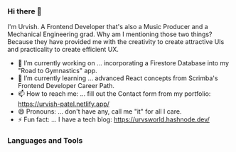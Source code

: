 <!--
**urvishp13/urvishp13** is a ✨ _special_ ✨ repository because its `README.md` (this file) appears on your GitHub profile.

Here are some ideas to get you started:

- 🔭 I’m currently working on ...
- 🌱 I’m currently learning ...
- 👯 I’m looking to collaborate on ...
- 🤔 I’m looking for help with ...
- 💬 Ask me about ...
- 📫 How to reach me: ...
- 😄 Pronouns: ...
- ⚡ Fun fact: ...
-->

### Hi there 👋

I'm Urvish. A Frontend Developer that's also a Music Producer and a Mechanical Engineering grad. Why am I mentioning those two things? Because they have provided me with the creativity to create attractive UIs and practicality to create efficient UX.

- 🔭 I’m currently working on ... incorporating a Firestore Database into my "Road to Gymnastics" app.
- 🌱 I’m currently learning ... advanced React concepts from Scrimba's Frontend Developer Career Path.
- 📫 How to reach me: ... fill out the Contact form from my portfolio: https://urvish-patel.netlify.app/
- 😄 Pronouns: ... don't have any, call me "it" for all I care.
- ⚡ Fun fact: ... I have a tech blog: https://urvsworld.hashnode.dev/

### Languages and Tools


